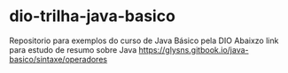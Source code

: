 # dio-trilha-java-basico
Repositorio para exemplos do curso de Java Básico pela DIO
Abaixzo link para estudo de resumo  sobre Java https://glysns.gitbook.io/java-basico/sintaxe/operadores
